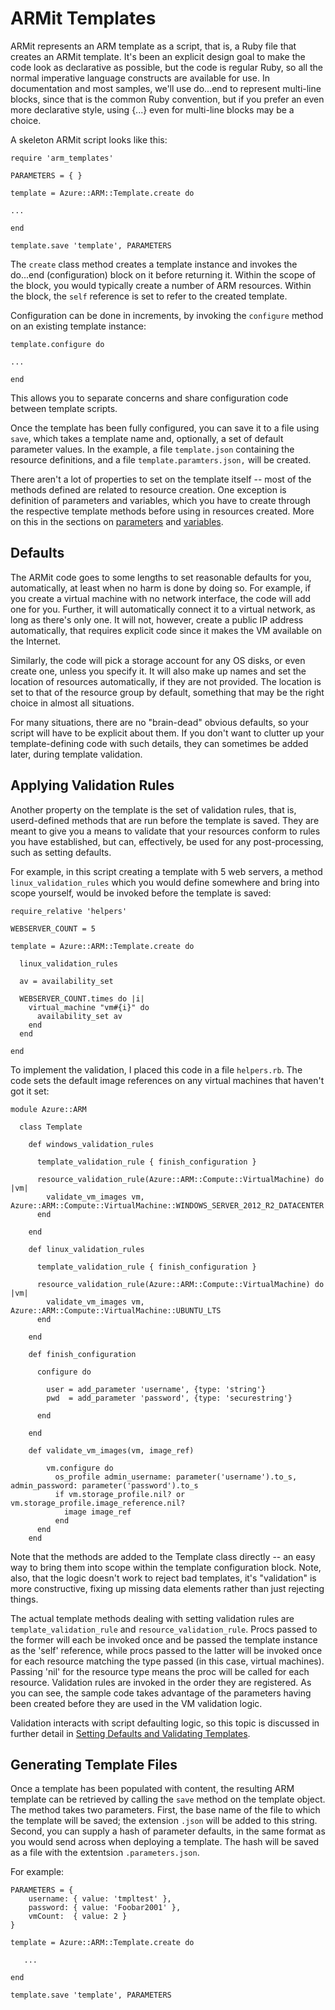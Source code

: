 # ARMit Templates

ARMit represents an ARM template as a script, that is, a Ruby file that creates an ARMit template. It's been an explicit design goal to make the code look as declarative as possible, but the
code is regular Ruby, so all the normal imperative language constructs are available for use. In documentation and most samples, we'll use do...end to represent multi-line blocks, since that
is the common Ruby convention, but if you prefer an even more declarative style, using {...} even for multi-line blocks may be a choice.  

A skeleton ARMit script looks like this:

```
require 'arm_templates'

PARAMETERS = { }

template = Azure::ARM::Template.create do

...

end

template.save 'template', PARAMETERS
```

The `create` class method creates a template instance and invokes the do...end (configuration) block on it before returning it. Within the scope of the block, you would typically create a number of ARM resources.
Within the block, the `self` reference is set to refer to the created template.

Configuration can be done in increments, by invoking the `configure` method on an existing template instance:

```
template.configure do

...

end
```

This allows you to separate concerns and share configuration code between template scripts.

Once the template has been fully configured, you can save it to a file using `save`, which takes a template name and, optionally, a set of default parameter values. In the example, a file `template.json` containing the 
resource definitions, and a file `template.paramters.json,` will be created.

There aren't a lot of properties to set on the template itself -- most of the methods defined are related to resource creation. One exception is definition of parameters and variables, which you have to create
through the respective template methods before using in resources created. More on this in the sections on [parameters](parameters.md) and [variables](variables.md).

## Defaults

The ARMit code goes to some lengths to set reasonable defaults for you, automatically, at least when no harm is done by doing so. For example, if you create a virtual machine with no network interface, the code will add one for you. Further, it will automatically
connect it to a virtual network, as long as there's only one. It will not, however, create a public IP address automatically, that requires explicit code since it makes the VM available on the Internet.

Similarly, the code will pick a storage account for any OS disks, or even create one, unless you specify it. It will also make up names and set the location of resources automatically, if they are not provided. The location is
set to that of the resource group by default, something that may be the right choice in almost all situations.

For many situations, there are no "brain-dead" obvious defaults, so your script will have to be explicit about them. If you don't want to clutter up your template-defining code with such details, they can sometimes be added later,
during template validation.


## Applying Validation Rules

Another property on the template is the set of validation rules, that is, userd-defined methods that are run before the template is saved. They are meant to give you a means to validate that your resources
conform to rules you have established, but can, effectively, be used for any post-processing, such as setting defaults. 

For example, in this script creating a template with 5 web servers, a method `linux_validation_rules` which you would define somewhere and bring into scope yourself, would be invoked before the template is saved:

```
require_relative 'helpers'

WEBSERVER_COUNT = 5

template = Azure::ARM::Template.create do

  linux_validation_rules
  
  av = availability_set
  
  WEBSERVER_COUNT.times do |i|
    virtual_machine "vm#{i}" do
      availability_set av
    end
  end
  
end
```

To implement the validation, I placed this code in a file `helpers.rb`. The code sets the default image references on any virtual machines that haven't got it set:

```
module Azure::ARM

  class Template

    def windows_validation_rules

      template_validation_rule { finish_configuration }

      resource_validation_rule(Azure::ARM::Compute::VirtualMachine) do |vm|
        validate_vm_images vm, Azure::ARM::Compute::VirtualMachine::WINDOWS_SERVER_2012_R2_DATACENTER
      end

    end

    def linux_validation_rules

      template_validation_rule { finish_configuration }

      resource_validation_rule(Azure::ARM::Compute::VirtualMachine) do |vm|
        validate_vm_images vm, Azure::ARM::Compute::VirtualMachine::UBUNTU_LTS
      end

    end

    def finish_configuration

      configure do

        user = add_parameter 'username', {type: 'string'}
        pwd  = add_parameter 'password', {type: 'securestring'}

      end

    end
	
    def validate_vm_images(vm, image_ref)

        vm.configure do
          os_profile admin_username: parameter('username').to_s, admin_password: parameter('password').to_s
          if vm.storage_profile.nil? or vm.storage_profile.image_reference.nil?
            image image_ref
          end
      end
    end
```

Note that the methods are added to the Template class directly -- an easy way to bring them into scope within the template configuration block. Note, also, that the logic doesn't work to reject bad templates,
it's "validation" is more constructive, fixing up missing data elements rather than just rejecting things.

The actual template methods dealing with setting validation rules are `template_validation_rule` and `resource_validation_rule`. Procs passed to the former will each be invoked once and be passed the template instance
as the 'self' reference, while procs passed to the latter will be invoked once for each resource matching the type passed (in this case, virtual machines). Passing 'nil' for the resource type means the
proc will be called for each resource. Validation rules are invoked in the order they are registered. As you can see, the sample code takes advantage of the parameters having been created before they are used in the VM validation logic.

Validation interacts with script defaulting logic, so this topic is discussed in further detail in [Setting Defaults and Validating Templates](defaults.md).

## Generating Template Files

Once a template has been populated with content, the resulting ARM template can be retrieved by calling the `save` method on the template object. The method takes two parameters. First, the base name of the file to
which the template will be saved; the extension `.json` will be added to this string. Second, you can supply a hash of parameter defaults, in the same format as you would send across when deploying a template.
The hash will be saved as a file with the extentsion `.parameters.json`.

For example:

```
PARAMETERS = {
    username: { value: 'tmpltest' },
    password: { value: 'Foobar2001' },
    vmCount:  { value: 2 }
}

template = Azure::ARM::Template.create do

   ...

end

template.save 'template', PARAMETERS
```
